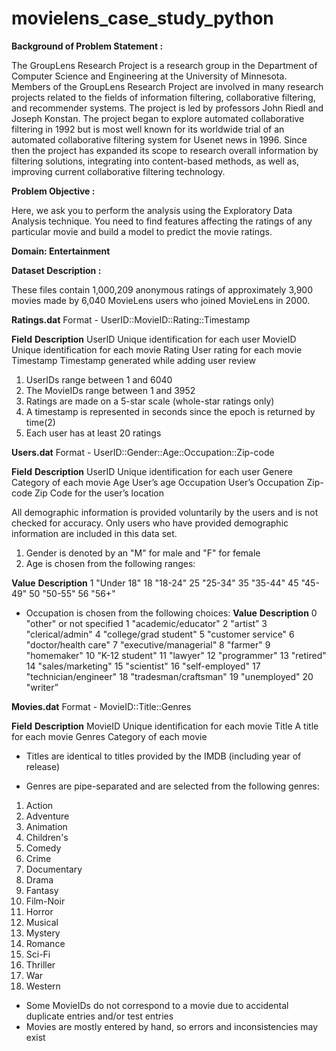 # movielens_case_study_python

**Background of Problem Statement :**

The GroupLens Research Project is a research group in the Department of Computer Science and Engineering at the University of Minnesota. Members of the GroupLens Research Project are involved in many research projects related to the fields of information filtering, collaborative filtering, and recommender systems. The project is led by professors John Riedl and Joseph Konstan. The project began to explore automated collaborative filtering in 1992 but is most well known for its worldwide trial of an automated collaborative filtering system for Usenet news in 1996. Since then the project has expanded its scope to research overall information by filtering solutions, integrating into content-based methods, as well as, improving current collaborative filtering technology.

**Problem Objective :**

Here, we ask you to perform the analysis using the Exploratory Data Analysis technique. You need to find features affecting the ratings of any particular movie and build a model to predict the movie ratings.

**Domain: Entertainment**

**Dataset Description :**

These files contain 1,000,209 anonymous ratings of approximately 3,900 movies made by 6,040 MovieLens users who joined MovieLens in 2000.

**Ratings.dat**
    Format - UserID::MovieID::Rating::Timestamp

**Field**	                   **Description**
UserID	                      Unique identification for each user
MovieID	                      Unique identification for each movie
Rating	                      User rating for each movie
Timestamp	                    Timestamp generated while adding user review


1. UserIDs range between 1 and 6040 
2. The MovieIDs range between 1 and 3952
3. Ratings are made on a 5-star scale (whole-star ratings only)
4. A timestamp is represented in seconds since the epoch is returned by time(2)
5. Each user has at least 20 ratings
 

**Users.dat**
  Format -  UserID::Gender::Age::Occupation::Zip-code

**Field**                    **Description**
UserID	                      Unique identification for each user
Genere	                      Category of each movie
Age                         	User’s age
Occupation                  	User’s Occupation
Zip-code	                    Zip Code for the user’s location

All demographic information is provided voluntarily by the users and is not checked for accuracy. Only users who have provided demographic information are included in this data set.

1. Gender is denoted by an "M" for male and "F" for female
2. Age is chosen from the following ranges:
 
        
**Value**	                    **Description**
1	                            "Under 18"
18	                          "18-24"
25	                          "25-34"
35	                          "35-44"
45	                          "45-49"
50	                          "50-55"
56	                          "56+"
 

- Occupation is chosen from the following choices:
**Value**                     **Description**
0	                            "other" or not specified
1	                            "academic/educator"
2	                            "artist”
3	                            "clerical/admin"
4	                            "college/grad student"
5	                            "customer service"
6	                            "doctor/health care"
7	                            "executive/managerial"
8	                            "farmer"
9	                            "homemaker"
10	                          "K-12 student"
11	                          "lawyer"
12	                          "programmer"
13	                          "retired"
14	                          "sales/marketing"
15	                          "scientist"
16	                          "self-employed"
17	                          "technician/engineer"
18	                          "tradesman/craftsman"
19	                          "unemployed"
20	                          "writer”

**Movies.dat**
Format - MovieID::Title::Genres

**Field**	                      **Description**
MovieID	                        Unique identification for each movie
Title	                          A title for each movie
Genres	                        Category of each movie
 

- Titles are identical to titles provided by the IMDB (including year of release)
 

- Genres are pipe-separated and are selected from the following genres:
1. Action
2. Adventure
3. Animation
4. Children's
5. Comedy
6. Crime
7. Documentary
8. Drama
9. Fantasy
10. Film-Noir
11. Horror
12. Musical
13. Mystery
14. Romance
15. Sci-Fi
16. Thriller
17. War
18. Western


- Some MovieIDs do not correspond to a movie due to accidental duplicate entries and/or test entries
- Movies are mostly entered by hand, so errors and inconsistencies may exist

